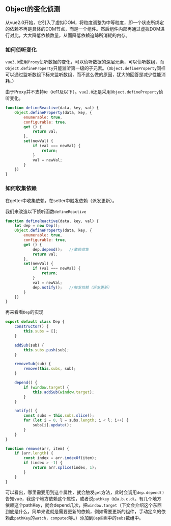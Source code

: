 ## Object的变化侦测

从vue2.0开始，它引入了虚拟DOM，将粒度调整为中等粒度，即一个状态所绑定的依赖不再是具体的DOM节点，而是一个组件。然后组件内部再通过虚拟DOM进行对比，大大降低依赖数量，从而降低依赖追踪所消耗的内存。

### 如何侦听变化

`vue3.0`使用`Proxy`侦听数据的变化，可以侦听数据的深层元素，可以侦听数组，而`Object.defineProperty`只能监听第一级的子元素。（`Object.defineProperty`同样可以通过监听数组下标来监听数组，而不这么做的原因，犹大的回答是减少性能消耗。）

由于Proxy并不支持ie（ie11及以下）。`vue2.0`还是采用`Object.defineProperty`侦听变化。

```javascript
function defineReactive(data, key, val) {
    Object.defineProperty(data, key, {
        enumerable: true,
        configurable: true,
        get () {
            return val;
        },
        set(newVal) {
            if (val === newVal) {
                return;
            }
            val = newVal;
        }
    })
}
```

### 如何收集依赖
在getter中收集依赖，在setter中触发依赖（派发更新）。

我们来改造以下侦听函数`defineReactive`

```javascript
function defineReactive(data, key, val) {
    let dep = new Dep();
    Object.defineProperty(data, key, {
        enumerable: true,
        configurable: true,
        get () {
            dep.depend();   //依赖收集
            return val;
        },
        set(newVal) {
            if (val === newVal) {
                return;
            }
            val = newVal;
            dep.notify();   //触发依赖（派发更新）
        }
    })
}
```

再来看看`Dep`的实现

```javascript
export default class Dep {
    constructor() {
        this.subs = [];
    }

    addSub(sub) {
        this.subs.push(sub);
    }

    removeSub(sub) {
        remove(this.subs, sub);
    }

    depend() {
        if (window.target) {
            this.addSub(window.target);
        }
    }

    notify() {
        const subs = this.subs.slice();
        for (let i = 0, l = subs.length; i < l; i++) {
            subs[i].update();
        }
    }
}

function remove(arr, item) {
    if (arr.length) {
        const index = arr.indexOf(item);
        if (index > -1) {
            return arr.splice(index, 1);
        }
    }
}
```

可以看出，哪里需要用到这个属性，就会触发`get`方法，此时会调用`dep.depend()`告知vue，我这个地方依赖这个属性，或者说`pathkey（如a.b.c.d）`。有几个地方依赖这个pathKey，就会depend几次，把`window.target`（下文会介绍这个东西到底是什么，简单来说就是需要更新的依赖，例如需要更新的组件，手动定义的依赖此`pathKey`的`watch`，`computed`等。）添加到`Dep实例`中的`subs`数组中。